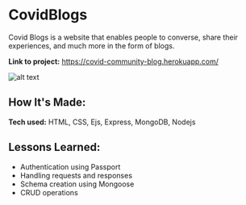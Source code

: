 # CovidBlogs
Covid Blogs is a website that enables people to converse, share their experiences, and much more in the form of blogs.

**Link to project:** https://covid-community-blog.herokuapp.com/

![alt text]([http://placecorgi.com/1200/650](https://lh3.googleusercontent.com/qxEukbrLYeQAxlvZ2ijZHh9hqoUB01Oo4CIKMFVZRtVpWaFDSUkTaxWNTIn5w50TKvcuMK3XFkJ3kv42-42DXdnGCGUklkVHIbRdzhh-raOWl8ydm-w_b9P_MKEmzQBkA7YrG-21dnOaQVRWzy68o2W97S0EJ1gtXEnAzRZa3Ilnqkn9lUxBDk6cppztFbSiM_fcC-EAhVGl3xno3GZl63sY3wD3Uow_o0fyeCkKKvU-v7XzPoUlw91fV88iZnwJKm6dlKi7wDu3a56OBANxUqE40EtvhbmtKstHgU7bM6OWoXUPP_Yw-xzxkSRq_HCV8C68tzTtSfSTWOutzUBvtSt3ZTvr7aHYgt5lagUKP1YEU8DNSOK0kJ8iOdAkXUruyRMiCZ2N2Yz6k0OhNCaMAk2dgnMjK4dmLmpwvlGinAiD4i2jiosB_uBUdzJtlKflvLbZQSbl8bUlrnhs1WQyNYvklaEoDA41dGeFxWjZ3RusYdDwvcv-OjfCFQ4SErPwFpZ9_Zm4wkR2223t_KiS9MoAFaeEUrYQ-TIJd0igkp_tZaNev-XoSslq3i3vNqWHZUFIK26zk-aRGJrMvMTkkW1UdQ8qI3P8TLeavFkKhx-Ea16gP0eO5ZuvBNpDOl6KI35nd-NnOFgiivRmE2SnZF87OWBr5u4eopcY00bpLnX5iJVZ5cwXk-8xiVEJwZBPlofrtQCKGR6lLJ9AFOPOJRbRQ0P4Tog5B7ucg-jjdjACH-lB7G83t_wZcbP1UA=w1337-h831-no?authuser=0))


## How It's Made:

**Tech used:** HTML, CSS, Ejs, Express, MongoDB, Nodejs


## Lessons Learned:

- Authentication using Passport
- Handling requests and responses
- Schema creation using Mongoose
- CRUD operations

